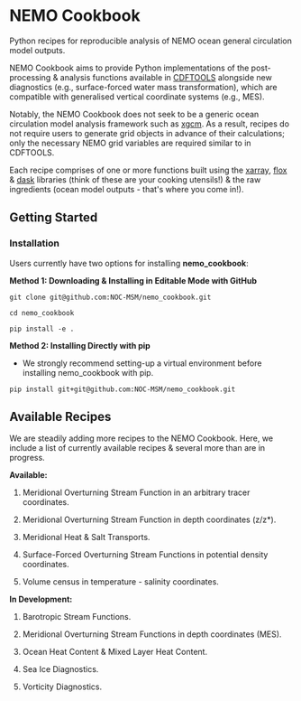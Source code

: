 # **NEMO Cookbook**

Python recipes for reproducible analysis of NEMO ocean general circulation model outputs.

NEMO Cookbook aims to provide Python implementations of the post-processing & analysis functions available in [CDFTOOLS](https://github.com/meom-group/CDFTOOLS/tree/master) alongside new diagnostics (e.g., surface-forced water mass transformation), which are compatible with generalised vertical coordinate systems (e.g., MES).

Notably, the NEMO Cookbook does not seek to be a generic ocean circulation model analysis framework such as [xgcm](https://xgcm.readthedocs.io/en/latest/). As a result, recipes do not require users to generate grid objects in advance of their calculations; only the necessary NEMO grid variables are required similar to in CDFTOOLS.

Each recipe comprises of one or more functions built using the [xarray](https://xarray.dev), [flox](https://flox.readthedocs.io/en/latest/) & [dask](https://www.dask.org) libraries (think of these are your cooking utensils!) & the raw ingredients (ocean model outputs - that's where you come in!).

## **Getting Started**

### **Installation**

Users currently have two options for installing **nemo_cookbook**:

**Method 1: Downloading & Installing in Editable Mode with GitHub**

```{bash}
git clone git@github.com:NOC-MSM/nemo_cookbook.git

cd nemo_cookbook

pip install -e .
```

**Method 2: Installing Directly with pip**

- We strongly recommend setting-up a virtual environment before installing nemo_cookbook with pip.

```{bash}
pip install git+git@github.com:NOC-MSM/nemo_cookbook.git

```

## **Available Recipes**

We are steadily adding more recipes to the NEMO Cookbook. Here, we include a list of currently available recipes & several more than are in progress.

**Available:**

1. Meridional Overturning Stream Function in an arbitrary tracer coordinates.

2. Meridional Overturning Stream Function in depth coordinates (z/z*).

3. Meridional Heat & Salt Transports.

4. Surface-Forced Overturning Stream Functions in potential density coordinates.

5. Volume census in temperature - salinity coordinates.

**In Development:**

1. Barotropic Stream Functions.

2. Meridional Overturning Stream Functions in depth coordinates (MES).

3. Ocean Heat Content & Mixed Layer Heat Content. 

4. Sea Ice Diagnostics.

5. Vorticity Diagnostics.